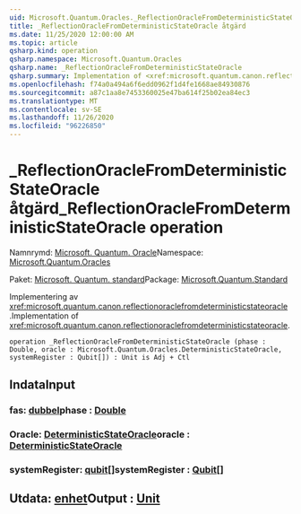 ```yaml
---
uid: Microsoft.Quantum.Oracles._ReflectionOracleFromDeterministicStateOracle
title: _ReflectionOracleFromDeterministicStateOracle åtgärd
ms.date: 11/25/2020 12:00:00 AM
ms.topic: article
qsharp.kind: operation
qsharp.namespace: Microsoft.Quantum.Oracles
qsharp.name: _ReflectionOracleFromDeterministicStateOracle
qsharp.summary: Implementation of <xref:microsoft.quantum.canon.reflectionoraclefromdeterministicstateoracle>.
ms.openlocfilehash: f74a0a494a6f6edd0962f1d4fe1668ae84930876
ms.sourcegitcommit: a87c1aa8e7453360025e47ba614f25b02ea84ec3
ms.translationtype: MT
ms.contentlocale: sv-SE
ms.lasthandoff: 11/26/2020
ms.locfileid: "96226850"
---
```

# <a name="_reflectionoraclefromdeterministicstateoracle-operation"></a><span data-ttu-id="25174-102">_ReflectionOracleFromDeterministicStateOracle åtgärd</span><span class="sxs-lookup"><span data-stu-id="25174-102">_ReflectionOracleFromDeterministicStateOracle operation</span></span>

<span data-ttu-id="25174-103">Namnrymd: [Microsoft. Quantum. Oracle](xref:Microsoft.Quantum.Oracles)</span><span class="sxs-lookup"><span data-stu-id="25174-103">Namespace: [Microsoft.Quantum.Oracles](xref:Microsoft.Quantum.Oracles)</span></span>

<span data-ttu-id="25174-104">Paket: [Microsoft. Quantum. standard](https://nuget.org/packages/Microsoft.Quantum.Standard)</span><span class="sxs-lookup"><span data-stu-id="25174-104">Package: [Microsoft.Quantum.Standard](https://nuget.org/packages/Microsoft.Quantum.Standard)</span></span>


<span data-ttu-id="25174-105">Implementering av <xref:microsoft.quantum.canon.reflectionoraclefromdeterministicstateoracle> .</span><span class="sxs-lookup"><span data-stu-id="25174-105">Implementation of <xref:microsoft.quantum.canon.reflectionoraclefromdeterministicstateoracle>.</span></span>

```qsharp
operation _ReflectionOracleFromDeterministicStateOracle (phase : Double, oracle : Microsoft.Quantum.Oracles.DeterministicStateOracle, systemRegister : Qubit[]) : Unit is Adj + Ctl
```


## <a name="input"></a><span data-ttu-id="25174-106">Indata</span><span class="sxs-lookup"><span data-stu-id="25174-106">Input</span></span>

### <a name="phase--double"></a><span data-ttu-id="25174-107">fas: [dubbel](xref:microsoft.quantum.lang-ref.double)</span><span class="sxs-lookup"><span data-stu-id="25174-107">phase : [Double](xref:microsoft.quantum.lang-ref.double)</span></span>




### <a name="oracle--deterministicstateoracle"></a><span data-ttu-id="25174-108">Oracle: [DeterministicStateOracle](xref:Microsoft.Quantum.Oracles.DeterministicStateOracle)</span><span class="sxs-lookup"><span data-stu-id="25174-108">oracle : [DeterministicStateOracle](xref:Microsoft.Quantum.Oracles.DeterministicStateOracle)</span></span>




### <a name="systemregister--qubit"></a><span data-ttu-id="25174-109">systemRegister: [qubit](xref:microsoft.quantum.lang-ref.qubit)[]</span><span class="sxs-lookup"><span data-stu-id="25174-109">systemRegister : [Qubit](xref:microsoft.quantum.lang-ref.qubit)[]</span></span>





## <a name="output--unit"></a><span data-ttu-id="25174-110">Utdata: [enhet](xref:microsoft.quantum.lang-ref.unit)</span><span class="sxs-lookup"><span data-stu-id="25174-110">Output : [Unit](xref:microsoft.quantum.lang-ref.unit)</span></span>

